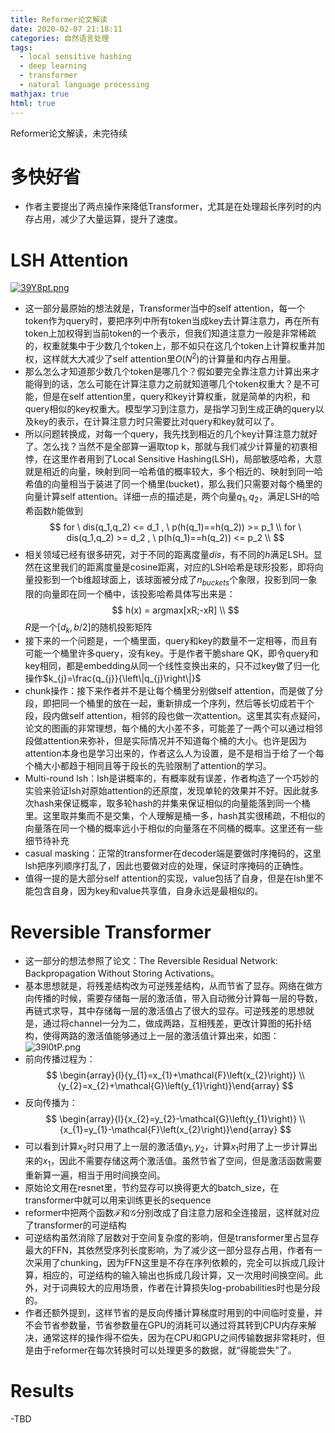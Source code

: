 ```yaml
---
title: Reformer论文解读
date: 2020-02-07 21:18:11
categories: 自然语言处理
tags:
  - local sensitive hashing
  - deep learning
  - transformer
  -	natural language processing
mathjax: true
html: true
---
```


Reformer论文解读，未完待续

<!--more-->

# 多快好省
-	作者主要提出了两点操作来降低Transformer，尤其是在处理超长序列时的内存占用，减少了大量运算，提升了速度。

# LSH Attention
[![39Y8pt.png](https://s2.ax1x.com/2020/02/16/39Y8pt.png)](https://imgchr.com/i/39Y8pt)
-	这一部分最原始的想法就是，Transformer当中的self attention，每一个token作为query时，要把序列中所有token当成key去计算注意力，再在所有token上加权得到当前token的一个表示，但我们知道注意力一般是非常稀疏的，权重就集中于少数几个token上，那不如只在这几个token上计算权重并加权，这样就大大减少了self attention里$O(N^2)$的计算量和内存占用量。
-	那么怎么才知道那少数几个token是哪几个？假如要完全靠注意力计算出来才能得到的话，怎么可能在计算注意力之前就知道哪几个token权重大？是不可能，但是在self attention里，query和key计算权重，就是简单的内积，和query相似的key权重大。模型学习到注意力，是指学习到生成正确的query以及key的表示，在计算注意力时只需要比对query和key就可以了。
-	所以问题转换成，对每一个query，我先找到相近的几个key计算注意力就好了。怎么找？当然不是全部算一遍取top k，那就与我们减少计算量的初衷相悖，在这里作者用到了Local Sensitive Hashing(LSH)，局部敏感哈希，大意就是相近的向量，映射到同一哈希值的概率较大，多个相近的、映射到同一哈希值的向量相当于装进了同一个桶里(bucket)，那么我们只需要对每个桶里的向量计算self attention。详细一点的描述是，两个向量$q_1,q_2$，满足LSH的哈希函数$h$能做到
	$$
	for \ dis(q_1,q_2) <= d_1 , \ p(h(q_1)==h(q_2)) >= p_1 \\
	for \ dis(q_1,q_2) >= d_2 , \ p(h(q_1)==h(q_2)) <= p_2 \\
	$$
-	相关领域已经有很多研究，对于不同的距离度量$dis$，有不同的$h$满足LSH。显然在这里我们的距离度量是cosine距离，对应的LSH哈希是球形投影，即将向量投影到一个b维超球面上，该球面被分成了$n_{buckets}$个象限，投影到同一象限的向量即在同一个桶中，该投影哈希具体写出来是：
	$$
	h(x) = argmax[xR;-xR] \\
	$$
	$R$是一个$[d_k,b/2]$的随机投影矩阵
-	接下来的一个问题是，一个桶里面，query和key的数量不一定相等，而且有可能一个桶里许多query，没有key。于是作者干脆share QK，即令query和key相同，都是embedding从同一个线性变换出来的，只不过key做了归一化操作$k_{j}=\frac{q_{j}}{\left\|q_{j}\right\|}$
-	chunk操作：接下来作者并不是让每个桶里分别做self attention，而是做了分段，即把同一个桶里的放在一起，重新排成一个序列，然后等长切成若干个段，段内做self attention，相邻的段也做一次attention。这里其实有点疑问，论文的图画的非常理想，每个桶的大小差不多，可能差了一两个可以通过相邻段做attention来弥补，但是实际情况并不知道每个桶的大小。也许是因为attention本身也是学习出来的，作者这么人为设置，是不是相当于给了一个每个桶大小都趋于相同且等于段长的先验限制了attention的学习。
-	Multi-round lsh：lsh是讲概率的，有概率就有误差，作者构造了一个巧妙的实验来验证lsh对原始attention的还原度，发现单轮的效果并不好。因此就多次hash来保证概率，取多轮hash的并集来保证相似的向量能落到同一个桶里。这里取并集而不是交集，个人理解是桶一多，hash其实很稀疏，不相似的向量落在同一个桶的概率远小于相似的向量落在不同桶的概率。这里还有一些细节待补充
-	casual masking：正常的transformer在decoder端是要做时序掩码的，这里lsh把序列顺序打乱了，因此也要做对应的处理，保证时序掩码的正确性。
-	值得一提的是大部分self attention的实现，value包括了自身，但是在lsh里不能包含自身，因为key和value共享值，自身永远是最相似的。

# Reversible Transformer
-	这一部分的想法参照了论文：The Reversible Residual Network: Backpropagation Without Storing Activations。
-	基本思想就是，将残差结构改为可逆残差结构，从而节省了显存。网络在做方向传播的时候，需要存储每一层的激活值，带入自动微分计算每一层的导数，再链式求导，其中存储每一层的激活值占了很大的显存。可逆残差的思想就是，通过将channel一分为二，做成两路，互相残差，更改计算图的拓扑结构，使得两路的激活值能够通过上一层的激活值计算出来，如图：	
	![39l0tP.png](https://s2.ax1x.com/2020/02/16/39l0tP.png)
-	前向传播过程为：
	$$
	\begin{array}{l}{y_{1}=x_{1}+\mathcal{F}\left(x_{2}\right)} \\ {y_{2}=x_{2}+\mathcal{G}\left(y_{1}\right)}\end{array}
	$$
-	反向传播为：
	$$
	\begin{array}{l}{x_{2}=y_{2}-\mathcal{G}\left(y_{1}\right)} \\ {x_{1}=y_{1}-\mathcal{F}\left(x_{2}\right)}\end{array}
	$$
-	可以看到计算$x_2$时只用了上一层的激活值$y_1,y_2$，计算$x_1$时用了上一步计算出来的$x_1$，因此不需要存储这两个激活值。虽然节省了空间，但是激活函数需要重新算一遍，相当于用时间换空间。
-	原始论文用在resnet里，节约显存可以换得更大的batch_size，在transformer中就可以用来训练更长的sequence
-	reformer中把两个函数$\mathcal{F}$和$\mathcal{G}$分别改成了自注意力层和全连接层，这样就对应了transformer的可逆结构
-	可逆结构虽然消除了层数对于空间复杂度的影响，但是transformer里占显存最大的FFN，其依然受序列长度影响，为了减少这一部分显存占用，作者有一次采用了chunking，因为FFN这里是不存在序列依赖的，完全可以拆成几段计算，相应的，可逆结构的输入输出也拆成几段计算，又一次用时间换空间。此外，对于词典较大的应用场景，作者在计算损失log-probabilities时也是分段的。
-	作者还额外提到，这样节省的是反向传播计算梯度时用到的中间临时变量，并不会节省参数量，节省参数量在GPU的消耗可以通过将其转到CPU内存来解决，通常这样的操作得不偿失，因为在CPU和GPU之间传输数据非常耗时，但是由于reformer在每次转换时可以处理更多的数据，就“得能尝失”了。


# Results
-TBD
